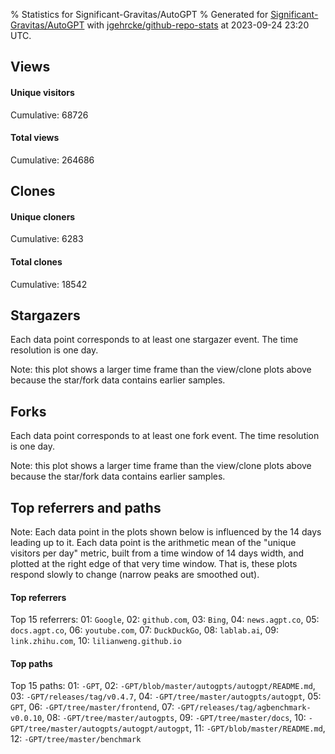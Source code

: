 % Statistics for Significant-Gravitas/AutoGPT
% Generated for [Significant-Gravitas/AutoGPT](https://github.com/Significant-Gravitas/AutoGPT) with [jgehrcke/github-repo-stats](https://github.com/jgehrcke/github-repo-stats) at 2023-09-24 23:20 UTC.


## Views

#### Unique visitors
<div id="chart_views_unique" class="full-width-chart"></div>

Cumulative: 68726

#### Total views
<div id="chart_views_total" class="full-width-chart"></div>

Cumulative: 264686

<div class="pagebreak-for-print"> </div>

## Clones

#### Unique cloners
<div id="chart_clones_unique" class="full-width-chart"></div>

Cumulative: 6283

#### Total clones
<div id="chart_clones_total" class="full-width-chart"></div>

Cumulative: 18542



<div class="pagebreak-for-print"> </div>



## Stargazers

Each data point corresponds to at least one stargazer event.
The time resolution is one day.

<div id="chart_stargazers" class="full-width-chart"></div>


Note: this plot shows a larger time frame than the view/clone plots above because the star/fork data contains earlier samples.



## Forks

Each data point corresponds to at least one fork event.
The time resolution is one day.

<div id="chart_forks" class="full-width-chart"></div>


Note: this plot shows a larger time frame than the view/clone plots above because the star/fork data contains earlier samples.



<div class="pagebreak-for-print"> </div>



## Top referrers and paths


Note: Each data point in the plots shown below is influenced by the 14 days
leading up to it. Each data point is the arithmetic mean of the "unique
visitors per day" metric, built from a time window of 14 days width, and
plotted at the right edge of that very time window. That is, these plots
respond slowly to change (narrow peaks are smoothed out).




#### Top referrers


<div id="chart_referrers_top_n_alltime" class="full-width-chart"></div>

Top 15 referrers: 01: `Google`, 02: `github.com`, 03: `Bing`, 04: `news.agpt.co`, 05: `docs.agpt.co`, 06: `youtube.com`, 07: `DuckDuckGo`, 08: `lablab.ai`, 09: `link.zhihu.com`, 10: `lilianweng.github.io`





#### Top paths


<div id="chart_paths_top_n_alltime" class="full-width-chart"></div>

Top 15 paths: 01: `-GPT`, 02: `-GPT/blob/master/autogpts/autogpt/README.md`, 03: `-GPT/releases/tag/v0.4.7`, 04: `-GPT/tree/master/autogpts/autogpt`, 05: `GPT`, 06: `-GPT/tree/master/frontend`, 07: `-GPT/releases/tag/agbenchmark-v0.0.10`, 08: `-GPT/tree/master/autogpts`, 09: `-GPT/tree/master/docs`, 10: `-GPT/tree/master/autogpts/autogpt/autogpt`, 11: `-GPT/blob/master/README.md`, 12: `-GPT/tree/master/benchmark`


<script type="text/javascript">
    vegaEmbed('#chart_views_unique', {"$schema": "https://vega.github.io/schema/vega-lite/v4.17.0.json", "config": {"arc": {"fill": "#1b1e23"}, "area": {"fill": "#1b1e23"}, "axisBottom": {"domainColor": "#a9b4c4", "gridColor": "#a9b4c4", "labelColor": "#1b1e23", "labelFont": "relative-mono-11-pitch-pro, Menlo, monospace", "tickColor": "#a9b4c4", "titleColor": "#1b1e23", "titleFont": "relative-mono-11-pitch-pro, Menlo, monospace"}, "axisLeft": {"domainColor": "#a9b4c4", "gridColor": "#a9b4c4", "labelColor": "#1b1e23", "labelFont": "relative-mono-11-pitch-pro, Menlo, monospace", "tickColor": "#a9b4c4", "titleColor": "#1b1e23", "titleFont": "relative-mono-11-pitch-pro, Menlo, monospace"}, "axisX": {"grid": false}, "axisY": {"grid": false, "labelBound": true}, "background": "#FFFFFF", "group": {"fill": "#FFFFFF"}, "header": {"fontWeight": 400, "labelFont": "relative-mono-11-pitch-pro, Menlo, monospace", "titleFont": "relative-mono-11-pitch-pro, Menlo, monospace"}, "legend": {"labelFont": "relative-mono-11-pitch-pro, Menlo, monospace", "symbolSize": 200, "symbolType": "circle", "titleFont": "relative-mono-11-pitch-pro, Menlo, monospace"}, "line": {"color": "#1b1e23", "stroke": "#1b1e23"}, "path": {"stroke": "#1b1e23"}, "point": {"color": "#1b1e23", "cursor": "pointer", "filled": true, "size": 20}, "range": {"category": ["#85a2f7", "#ea9755", "#7eb36a", "#f07071", "#bc85d9", "#e587b6", "#a9b4c4", "#d4c05e", "#64b9c4"]}, "style": {"bar": {"fill": "#1b1e23"}, "text": {"font": "relative-mono-11-pitch-pro, Menlo, monospace", "fontWeight": 400}}, "symbol": {"shape": "circle"}, "title": {"anchor": "start", "font": "relative-mono-11-pitch-pro, Menlo, monospace", "fontWeight": 400}, "trail": {"color": "#1b1e23", "stroke": "#1b1e23"}, "view": {"stroke": null}}, "data": {"name": "data-1a183f6bd81a66192679ba95a626e15a"}, "datasets": {"data-1a183f6bd81a66192679ba95a626e15a": [{"time": "2023-09-09T00:00:00+00:00", "views_total": 8951, "views_unique": 3144}, {"time": "2023-09-10T00:00:00+00:00", "views_total": 9224, "views_unique": 3380}, {"time": "2023-09-11T00:00:00+00:00", "views_total": 13188, "views_unique": 4957}, {"time": "2023-09-12T00:00:00+00:00", "views_total": 18644, "views_unique": 5326}, {"time": "2023-09-13T00:00:00+00:00", "views_total": 21977, "views_unique": 5489}, {"time": "2023-09-14T00:00:00+00:00", "views_total": 20522, "views_unique": 5157}, {"time": "2023-09-15T00:00:00+00:00", "views_total": 17672, "views_unique": 4644}, {"time": "2023-09-16T00:00:00+00:00", "views_total": 13370, "views_unique": 3112}, {"time": "2023-09-17T00:00:00+00:00", "views_total": 17007, "views_unique": 3549}, {"time": "2023-09-18T00:00:00+00:00", "views_total": 22457, "views_unique": 5186}, {"time": "2023-09-19T00:00:00+00:00", "views_total": 20116, "views_unique": 5239}, {"time": "2023-09-20T00:00:00+00:00", "views_total": 20147, "views_unique": 4816}, {"time": "2023-09-21T00:00:00+00:00", "views_total": 18836, "views_unique": 4683}, {"time": "2023-09-22T00:00:00+00:00", "views_total": 17779, "views_unique": 4274}, {"time": "2023-09-23T00:00:00+00:00", "views_total": 12562, "views_unique": 3014}, {"time": "2023-09-24T00:00:00+00:00", "views_total": 12234, "views_unique": 2756}]}, "encoding": {"tooltip": [{"field": "views_unique", "format": ".1f", "title": "views (u)", "type": "quantitative"}, {"field": "time", "format": "%B %e, %Y", "title": "date", "type": "temporal"}], "x": {"axis": {"labelAngle": 25}, "field": "time", "scale": {"domain": ["2023-09-09", "2023-09-24"]}, "timeUnit": "yearmonthdate", "title": "date", "type": "temporal"}, "y": {"axis": {"values": [1, 10, 50, 100, 500, 1000, 5000, 10000]}, "field": "views_unique", "scale": {"domain": [0, 6037.900000000001], "type": "symlog", "zero": true}, "title": "unique views per day", "type": "quantitative"}}, "height": 200, "mark": {"point": true, "type": "line"}, "padding": 10, "width": "container"}, {"actions": false, "renderer": "svg"}).catch(console.error);
vegaEmbed('#chart_views_total', {"$schema": "https://vega.github.io/schema/vega-lite/v4.17.0.json", "config": {"arc": {"fill": "#1b1e23"}, "area": {"fill": "#1b1e23"}, "axisBottom": {"domainColor": "#a9b4c4", "gridColor": "#a9b4c4", "labelColor": "#1b1e23", "labelFont": "relative-mono-11-pitch-pro, Menlo, monospace", "tickColor": "#a9b4c4", "titleColor": "#1b1e23", "titleFont": "relative-mono-11-pitch-pro, Menlo, monospace"}, "axisLeft": {"domainColor": "#a9b4c4", "gridColor": "#a9b4c4", "labelColor": "#1b1e23", "labelFont": "relative-mono-11-pitch-pro, Menlo, monospace", "tickColor": "#a9b4c4", "titleColor": "#1b1e23", "titleFont": "relative-mono-11-pitch-pro, Menlo, monospace"}, "axisX": {"grid": false}, "axisY": {"grid": false, "labelBound": true}, "background": "#FFFFFF", "group": {"fill": "#FFFFFF"}, "header": {"fontWeight": 400, "labelFont": "relative-mono-11-pitch-pro, Menlo, monospace", "titleFont": "relative-mono-11-pitch-pro, Menlo, monospace"}, "legend": {"labelFont": "relative-mono-11-pitch-pro, Menlo, monospace", "symbolSize": 200, "symbolType": "circle", "titleFont": "relative-mono-11-pitch-pro, Menlo, monospace"}, "line": {"color": "#1b1e23", "stroke": "#1b1e23"}, "path": {"stroke": "#1b1e23"}, "point": {"color": "#1b1e23", "cursor": "pointer", "filled": true, "size": 20}, "range": {"category": ["#85a2f7", "#ea9755", "#7eb36a", "#f07071", "#bc85d9", "#e587b6", "#a9b4c4", "#d4c05e", "#64b9c4"]}, "style": {"bar": {"fill": "#1b1e23"}, "text": {"font": "relative-mono-11-pitch-pro, Menlo, monospace", "fontWeight": 400}}, "symbol": {"shape": "circle"}, "title": {"anchor": "start", "font": "relative-mono-11-pitch-pro, Menlo, monospace", "fontWeight": 400}, "trail": {"color": "#1b1e23", "stroke": "#1b1e23"}, "view": {"stroke": null}}, "data": {"name": "data-1a183f6bd81a66192679ba95a626e15a"}, "datasets": {"data-1a183f6bd81a66192679ba95a626e15a": [{"time": "2023-09-09T00:00:00+00:00", "views_total": 8951, "views_unique": 3144}, {"time": "2023-09-10T00:00:00+00:00", "views_total": 9224, "views_unique": 3380}, {"time": "2023-09-11T00:00:00+00:00", "views_total": 13188, "views_unique": 4957}, {"time": "2023-09-12T00:00:00+00:00", "views_total": 18644, "views_unique": 5326}, {"time": "2023-09-13T00:00:00+00:00", "views_total": 21977, "views_unique": 5489}, {"time": "2023-09-14T00:00:00+00:00", "views_total": 20522, "views_unique": 5157}, {"time": "2023-09-15T00:00:00+00:00", "views_total": 17672, "views_unique": 4644}, {"time": "2023-09-16T00:00:00+00:00", "views_total": 13370, "views_unique": 3112}, {"time": "2023-09-17T00:00:00+00:00", "views_total": 17007, "views_unique": 3549}, {"time": "2023-09-18T00:00:00+00:00", "views_total": 22457, "views_unique": 5186}, {"time": "2023-09-19T00:00:00+00:00", "views_total": 20116, "views_unique": 5239}, {"time": "2023-09-20T00:00:00+00:00", "views_total": 20147, "views_unique": 4816}, {"time": "2023-09-21T00:00:00+00:00", "views_total": 18836, "views_unique": 4683}, {"time": "2023-09-22T00:00:00+00:00", "views_total": 17779, "views_unique": 4274}, {"time": "2023-09-23T00:00:00+00:00", "views_total": 12562, "views_unique": 3014}, {"time": "2023-09-24T00:00:00+00:00", "views_total": 12234, "views_unique": 2756}]}, "encoding": {"tooltip": [{"field": "views_total", "format": ".1f", "title": "views (t)", "type": "quantitative"}, {"field": "time", "format": "%B %e, %Y", "title": "date", "type": "temporal"}], "x": {"axis": {"labelAngle": 25}, "field": "time", "scale": {"domain": ["2023-09-09", "2023-09-24"]}, "timeUnit": "yearmonthdate", "title": "date", "type": "temporal"}, "y": {"axis": {"values": [1, 10, 50, 100, 500, 1000, 5000, 10000]}, "field": "views_total", "scale": {"domain": [0, 24702.7], "type": "symlog", "zero": true}, "title": "total views per day", "type": "quantitative"}}, "height": 200, "mark": {"point": true, "type": "line"}, "padding": 10, "width": "container"}, {"actions": false, "renderer": "svg"}).catch(console.error);
vegaEmbed('#chart_clones_unique', {"$schema": "https://vega.github.io/schema/vega-lite/v4.17.0.json", "config": {"arc": {"fill": "#1b1e23"}, "area": {"fill": "#1b1e23"}, "axisBottom": {"domainColor": "#a9b4c4", "gridColor": "#a9b4c4", "labelColor": "#1b1e23", "labelFont": "relative-mono-11-pitch-pro, Menlo, monospace", "tickColor": "#a9b4c4", "titleColor": "#1b1e23", "titleFont": "relative-mono-11-pitch-pro, Menlo, monospace"}, "axisLeft": {"domainColor": "#a9b4c4", "gridColor": "#a9b4c4", "labelColor": "#1b1e23", "labelFont": "relative-mono-11-pitch-pro, Menlo, monospace", "tickColor": "#a9b4c4", "titleColor": "#1b1e23", "titleFont": "relative-mono-11-pitch-pro, Menlo, monospace"}, "axisX": {"grid": false}, "axisY": {"grid": false, "labelBound": true}, "background": "#FFFFFF", "group": {"fill": "#FFFFFF"}, "header": {"fontWeight": 400, "labelFont": "relative-mono-11-pitch-pro, Menlo, monospace", "titleFont": "relative-mono-11-pitch-pro, Menlo, monospace"}, "legend": {"labelFont": "relative-mono-11-pitch-pro, Menlo, monospace", "symbolSize": 200, "symbolType": "circle", "titleFont": "relative-mono-11-pitch-pro, Menlo, monospace"}, "line": {"color": "#1b1e23", "stroke": "#1b1e23"}, "path": {"stroke": "#1b1e23"}, "point": {"color": "#1b1e23", "cursor": "pointer", "filled": true, "size": 20}, "range": {"category": ["#85a2f7", "#ea9755", "#7eb36a", "#f07071", "#bc85d9", "#e587b6", "#a9b4c4", "#d4c05e", "#64b9c4"]}, "style": {"bar": {"fill": "#1b1e23"}, "text": {"font": "relative-mono-11-pitch-pro, Menlo, monospace", "fontWeight": 400}}, "symbol": {"shape": "circle"}, "title": {"anchor": "start", "font": "relative-mono-11-pitch-pro, Menlo, monospace", "fontWeight": 400}, "trail": {"color": "#1b1e23", "stroke": "#1b1e23"}, "view": {"stroke": null}}, "data": {"name": "data-f2bdd904854671d6f5175882472bbecb"}, "datasets": {"data-f2bdd904854671d6f5175882472bbecb": [{"clones_total": 705, "clones_unique": 290, "time": "2023-09-09T00:00:00+00:00"}, {"clones_total": 730, "clones_unique": 326, "time": "2023-09-10T00:00:00+00:00"}, {"clones_total": 797, "clones_unique": 376, "time": "2023-09-11T00:00:00+00:00"}, {"clones_total": 1367, "clones_unique": 453, "time": "2023-09-12T00:00:00+00:00"}, {"clones_total": 966, "clones_unique": 393, "time": "2023-09-13T00:00:00+00:00"}, {"clones_total": 1301, "clones_unique": 392, "time": "2023-09-14T00:00:00+00:00"}, {"clones_total": 1694, "clones_unique": 377, "time": "2023-09-15T00:00:00+00:00"}, {"clones_total": 1372, "clones_unique": 367, "time": "2023-09-16T00:00:00+00:00"}, {"clones_total": 1185, "clones_unique": 358, "time": "2023-09-17T00:00:00+00:00"}, {"clones_total": 1435, "clones_unique": 477, "time": "2023-09-18T00:00:00+00:00"}, {"clones_total": 1099, "clones_unique": 456, "time": "2023-09-19T00:00:00+00:00"}, {"clones_total": 1487, "clones_unique": 463, "time": "2023-09-20T00:00:00+00:00"}, {"clones_total": 1502, "clones_unique": 422, "time": "2023-09-21T00:00:00+00:00"}, {"clones_total": 1618, "clones_unique": 435, "time": "2023-09-22T00:00:00+00:00"}, {"clones_total": 715, "clones_unique": 364, "time": "2023-09-23T00:00:00+00:00"}, {"clones_total": 569, "clones_unique": 334, "time": "2023-09-24T00:00:00+00:00"}]}, "encoding": {"tooltip": [{"field": "clones_unique", "format": ".1f", "title": "clones (u)", "type": "quantitative"}, {"field": "time", "format": "%B %e, %Y", "title": "date", "type": "temporal"}], "x": {"axis": {"labelAngle": 25}, "field": "time", "scale": {"domain": ["2023-09-09", "2023-09-24"]}, "timeUnit": "yearmonthdate", "title": "date", "type": "temporal"}, "y": {"axis": {"values": [1, 10, 50, 100, 500, 1000, 5000, 10000]}, "field": "clones_unique", "scale": {"domain": [0, 524.7], "type": "symlog", "zero": true}, "title": "unique clones per day", "type": "quantitative"}}, "height": 200, "mark": {"point": true, "type": "line"}, "padding": 10, "width": "container"}, {"actions": false, "renderer": "svg"}).catch(console.error);
vegaEmbed('#chart_clones_total', {"$schema": "https://vega.github.io/schema/vega-lite/v4.17.0.json", "config": {"arc": {"fill": "#1b1e23"}, "area": {"fill": "#1b1e23"}, "axisBottom": {"domainColor": "#a9b4c4", "gridColor": "#a9b4c4", "labelColor": "#1b1e23", "labelFont": "relative-mono-11-pitch-pro, Menlo, monospace", "tickColor": "#a9b4c4", "titleColor": "#1b1e23", "titleFont": "relative-mono-11-pitch-pro, Menlo, monospace"}, "axisLeft": {"domainColor": "#a9b4c4", "gridColor": "#a9b4c4", "labelColor": "#1b1e23", "labelFont": "relative-mono-11-pitch-pro, Menlo, monospace", "tickColor": "#a9b4c4", "titleColor": "#1b1e23", "titleFont": "relative-mono-11-pitch-pro, Menlo, monospace"}, "axisX": {"grid": false}, "axisY": {"grid": false, "labelBound": true}, "background": "#FFFFFF", "group": {"fill": "#FFFFFF"}, "header": {"fontWeight": 400, "labelFont": "relative-mono-11-pitch-pro, Menlo, monospace", "titleFont": "relative-mono-11-pitch-pro, Menlo, monospace"}, "legend": {"labelFont": "relative-mono-11-pitch-pro, Menlo, monospace", "symbolSize": 200, "symbolType": "circle", "titleFont": "relative-mono-11-pitch-pro, Menlo, monospace"}, "line": {"color": "#1b1e23", "stroke": "#1b1e23"}, "path": {"stroke": "#1b1e23"}, "point": {"color": "#1b1e23", "cursor": "pointer", "filled": true, "size": 20}, "range": {"category": ["#85a2f7", "#ea9755", "#7eb36a", "#f07071", "#bc85d9", "#e587b6", "#a9b4c4", "#d4c05e", "#64b9c4"]}, "style": {"bar": {"fill": "#1b1e23"}, "text": {"font": "relative-mono-11-pitch-pro, Menlo, monospace", "fontWeight": 400}}, "symbol": {"shape": "circle"}, "title": {"anchor": "start", "font": "relative-mono-11-pitch-pro, Menlo, monospace", "fontWeight": 400}, "trail": {"color": "#1b1e23", "stroke": "#1b1e23"}, "view": {"stroke": null}}, "data": {"name": "data-f2bdd904854671d6f5175882472bbecb"}, "datasets": {"data-f2bdd904854671d6f5175882472bbecb": [{"clones_total": 705, "clones_unique": 290, "time": "2023-09-09T00:00:00+00:00"}, {"clones_total": 730, "clones_unique": 326, "time": "2023-09-10T00:00:00+00:00"}, {"clones_total": 797, "clones_unique": 376, "time": "2023-09-11T00:00:00+00:00"}, {"clones_total": 1367, "clones_unique": 453, "time": "2023-09-12T00:00:00+00:00"}, {"clones_total": 966, "clones_unique": 393, "time": "2023-09-13T00:00:00+00:00"}, {"clones_total": 1301, "clones_unique": 392, "time": "2023-09-14T00:00:00+00:00"}, {"clones_total": 1694, "clones_unique": 377, "time": "2023-09-15T00:00:00+00:00"}, {"clones_total": 1372, "clones_unique": 367, "time": "2023-09-16T00:00:00+00:00"}, {"clones_total": 1185, "clones_unique": 358, "time": "2023-09-17T00:00:00+00:00"}, {"clones_total": 1435, "clones_unique": 477, "time": "2023-09-18T00:00:00+00:00"}, {"clones_total": 1099, "clones_unique": 456, "time": "2023-09-19T00:00:00+00:00"}, {"clones_total": 1487, "clones_unique": 463, "time": "2023-09-20T00:00:00+00:00"}, {"clones_total": 1502, "clones_unique": 422, "time": "2023-09-21T00:00:00+00:00"}, {"clones_total": 1618, "clones_unique": 435, "time": "2023-09-22T00:00:00+00:00"}, {"clones_total": 715, "clones_unique": 364, "time": "2023-09-23T00:00:00+00:00"}, {"clones_total": 569, "clones_unique": 334, "time": "2023-09-24T00:00:00+00:00"}]}, "encoding": {"tooltip": [{"field": "clones_total", "format": ".1f", "title": "clones (t)", "type": "quantitative"}, {"field": "time", "format": "%B %e, %Y", "title": "date", "type": "temporal"}], "x": {"axis": {"labelAngle": 25}, "field": "time", "scale": {"domain": ["2023-09-09", "2023-09-24"]}, "timeUnit": "yearmonthdate", "title": "date", "type": "temporal"}, "y": {"axis": {"values": [1, 10, 50, 100, 500, 1000, 5000, 10000]}, "field": "clones_total", "scale": {"domain": [0, 1863.4], "type": "symlog", "zero": true}, "title": "total clones per day", "type": "quantitative"}}, "height": 200, "mark": {"point": true, "type": "line"}, "padding": 10, "width": "container"}, {"actions": false, "renderer": "svg"}).catch(console.error);
vegaEmbed('#chart_stargazers', {"$schema": "https://vega.github.io/schema/vega-lite/v4.17.0.json", "config": {"arc": {"fill": "#1b1e23"}, "area": {"fill": "#1b1e23"}, "axisBottom": {"domainColor": "#a9b4c4", "gridColor": "#a9b4c4", "labelColor": "#1b1e23", "labelFont": "relative-mono-11-pitch-pro, Menlo, monospace", "tickColor": "#a9b4c4", "titleColor": "#1b1e23", "titleFont": "relative-mono-11-pitch-pro, Menlo, monospace"}, "axisLeft": {"domainColor": "#a9b4c4", "gridColor": "#a9b4c4", "labelColor": "#1b1e23", "labelFont": "relative-mono-11-pitch-pro, Menlo, monospace", "tickColor": "#a9b4c4", "titleColor": "#1b1e23", "titleFont": "relative-mono-11-pitch-pro, Menlo, monospace"}, "axisX": {"grid": false}, "axisY": {"grid": false}, "background": "#FFFFFF", "group": {"fill": "#FFFFFF"}, "header": {"fontWeight": 400, "labelFont": "relative-mono-11-pitch-pro, Menlo, monospace", "titleFont": "relative-mono-11-pitch-pro, Menlo, monospace"}, "legend": {"labelFont": "relative-mono-11-pitch-pro, Menlo, monospace", "symbolSize": 200, "symbolType": "circle", "titleFont": "relative-mono-11-pitch-pro, Menlo, monospace"}, "line": {"color": "#1b1e23", "stroke": "#1b1e23"}, "path": {"stroke": "#1b1e23"}, "point": {"color": "#1b1e23", "cursor": "pointer", "filled": true, "size": 50}, "range": {"category": ["#85a2f7", "#ea9755", "#7eb36a", "#f07071", "#bc85d9", "#e587b6", "#a9b4c4", "#d4c05e", "#64b9c4"]}, "style": {"bar": {"fill": "#1b1e23"}, "text": {"font": "relative-mono-11-pitch-pro, Menlo, monospace", "fontWeight": 400}}, "symbol": {"shape": "circle"}, "title": {"anchor": "start", "font": "relative-mono-11-pitch-pro, Menlo, monospace", "fontWeight": 400}, "trail": {"color": "#1b1e23", "stroke": "#1b1e23"}, "view": {"stroke": null}}, "data": {"name": "data-f8a4f5d62c89fc4f8defdda180fd5042"}, "datasets": {"data-f8a4f5d62c89fc4f8defdda180fd5042": [{"stars_cumulative": 2.0, "time": "2023-03-16T18:00:00+00:00"}, {"stars_cumulative": 3.0, "time": "2023-03-17T06:00:00+00:00"}, {"stars_cumulative": 6.0, "time": "2023-03-17T12:00:00+00:00"}, {"stars_cumulative": 10.0, "time": "2023-03-17T18:00:00+00:00"}, {"stars_cumulative": 11.0, "time": "2023-03-18T00:00:00+00:00"}, {"stars_cumulative": 12.0, "time": "2023-03-18T12:00:00+00:00"}, {"stars_cumulative": 13.0, "time": "2023-03-19T06:00:00+00:00"}, {"stars_cumulative": 14.0, "time": "2023-03-19T12:00:00+00:00"}, {"stars_cumulative": 16.0, "time": "2023-03-19T18:00:00+00:00"}, {"stars_cumulative": 17.0, "time": "2023-03-20T00:00:00+00:00"}, {"stars_cumulative": 18.0, "time": "2023-03-20T06:00:00+00:00"}, {"stars_cumulative": 19.0, "time": "2023-03-21T06:00:00+00:00"}, {"stars_cumulative": 20.0, "time": "2023-03-21T12:00:00+00:00"}, {"stars_cumulative": 22.0, "time": "2023-03-22T00:00:00+00:00"}, {"stars_cumulative": 23.0, "time": "2023-03-22T06:00:00+00:00"}, {"stars_cumulative": 24.0, "time": "2023-03-25T06:00:00+00:00"}, {"stars_cumulative": 25.0, "time": "2023-03-25T18:00:00+00:00"}, {"stars_cumulative": 26.0, "time": "2023-03-26T12:00:00+00:00"}, {"stars_cumulative": 29.0, "time": "2023-03-27T18:00:00+00:00"}, {"stars_cumulative": 35.0, "time": "2023-03-28T00:00:00+00:00"}, {"stars_cumulative": 39.0, "time": "2023-03-28T06:00:00+00:00"}, {"stars_cumulative": 44.0, "time": "2023-03-28T12:00:00+00:00"}, {"stars_cumulative": 45.0, "time": "2023-03-28T18:00:00+00:00"}, {"stars_cumulative": 49.0, "time": "2023-03-29T00:00:00+00:00"}, {"stars_cumulative": 61.0, "time": "2023-03-29T06:00:00+00:00"}, {"stars_cumulative": 65.0, "time": "2023-03-29T12:00:00+00:00"}, {"stars_cumulative": 68.0, "time": "2023-03-29T18:00:00+00:00"}, {"stars_cumulative": 73.0, "time": "2023-03-30T00:00:00+00:00"}, {"stars_cumulative": 74.0, "time": "2023-03-30T06:00:00+00:00"}, {"stars_cumulative": 89.0, "time": "2023-03-30T12:00:00+00:00"}, {"stars_cumulative": 96.0, "time": "2023-03-30T18:00:00+00:00"}, {"stars_cumulative": 99.0, "time": "2023-03-31T00:00:00+00:00"}, {"stars_cumulative": 102.0, "time": "2023-03-31T06:00:00+00:00"}, {"stars_cumulative": 105.0, "time": "2023-03-31T18:00:00+00:00"}, {"stars_cumulative": 110.0, "time": "2023-04-01T00:00:00+00:00"}, {"stars_cumulative": 113.0, "time": "2023-04-01T06:00:00+00:00"}, {"stars_cumulative": 116.0, "time": "2023-04-01T12:00:00+00:00"}, {"stars_cumulative": 191.0, "time": "2023-04-01T18:00:00+00:00"}, {"stars_cumulative": 261.0, "time": "2023-04-02T00:00:00+00:00"}, {"stars_cumulative": 409.0, "time": "2023-04-02T06:00:00+00:00"}, {"stars_cumulative": 688.0, "time": "2023-04-02T12:00:00+00:00"}, {"stars_cumulative": 1651.0, "time": "2023-04-02T18:00:00+00:00"}, {"stars_cumulative": 2344.0, "time": "2023-04-03T00:00:00+00:00"}, {"stars_cumulative": 3046.0, "time": "2023-04-03T06:00:00+00:00"}, {"stars_cumulative": 4156.0, "time": "2023-04-03T12:00:00+00:00"}, {"stars_cumulative": 4772.0, "time": "2023-04-03T18:00:00+00:00"}, {"stars_cumulative": 5420.0, "time": "2023-04-04T00:00:00+00:00"}, {"stars_cumulative": 6078.0, "time": "2023-04-04T06:00:00+00:00"}, {"stars_cumulative": 6823.0, "time": "2023-04-04T12:00:00+00:00"}, {"stars_cumulative": 7450.0, "time": "2023-04-04T18:00:00+00:00"}, {"stars_cumulative": 7945.0, "time": "2023-04-05T00:00:00+00:00"}, {"stars_cumulative": 8517.0, "time": "2023-04-05T06:00:00+00:00"}, {"stars_cumulative": 9250.0, "time": "2023-04-05T12:00:00+00:00"}, {"stars_cumulative": 9839.0, "time": "2023-04-05T18:00:00+00:00"}, {"stars_cumulative": 10446.0, "time": "2023-04-06T00:00:00+00:00"}, {"stars_cumulative": 11102.0, "time": "2023-04-06T06:00:00+00:00"}, {"stars_cumulative": 11940.0, "time": "2023-04-06T12:00:00+00:00"}, {"stars_cumulative": 12573.0, "time": "2023-04-06T18:00:00+00:00"}, {"stars_cumulative": 13197.0, "time": "2023-04-07T00:00:00+00:00"}, {"stars_cumulative": 13878.0, "time": "2023-04-07T06:00:00+00:00"}, {"stars_cumulative": 14509.0, "time": "2023-04-07T12:00:00+00:00"}, {"stars_cumulative": 15056.0, "time": "2023-04-07T18:00:00+00:00"}, {"stars_cumulative": 15460.0, "time": "2023-04-08T00:00:00+00:00"}, {"stars_cumulative": 15888.0, "time": "2023-04-08T06:00:00+00:00"}, {"stars_cumulative": 16367.0, "time": "2023-04-08T12:00:00+00:00"}, {"stars_cumulative": 16772.0, "time": "2023-04-08T18:00:00+00:00"}, {"stars_cumulative": 17167.0, "time": "2023-04-09T00:00:00+00:00"}, {"stars_cumulative": 17604.0, "time": "2023-04-09T06:00:00+00:00"}, {"stars_cumulative": 18048.0, "time": "2023-04-09T12:00:00+00:00"}, {"stars_cumulative": 18485.0, "time": "2023-04-09T18:00:00+00:00"}, {"stars_cumulative": 18970.0, "time": "2023-04-10T00:00:00+00:00"}, {"stars_cumulative": 19714.0, "time": "2023-04-10T06:00:00+00:00"}, {"stars_cumulative": 20462.0, "time": "2023-04-10T12:00:00+00:00"}, {"stars_cumulative": 21029.0, "time": "2023-04-10T18:00:00+00:00"}, {"stars_cumulative": 21781.0, "time": "2023-04-11T00:00:00+00:00"}, {"stars_cumulative": 22820.0, "time": "2023-04-11T06:00:00+00:00"}, {"stars_cumulative": 23891.0, "time": "2023-04-11T12:00:00+00:00"}, {"stars_cumulative": 25074.0, "time": "2023-04-11T18:00:00+00:00"}, {"stars_cumulative": 26316.0, "time": "2023-04-12T00:00:00+00:00"}, {"stars_cumulative": 29380.0, "time": "2023-04-12T06:00:00+00:00"}, {"stars_cumulative": 31853.0, "time": "2023-04-12T12:00:00+00:00"}, {"stars_cumulative": 33025.0, "time": "2023-04-12T18:00:00+00:00"}, {"stars_cumulative": 36294.0, "time": "2023-04-13T00:00:00+00:00"}, {"stars_cumulative": 40000.0, "time": "2023-04-13T06:00:00+00:00"}]}, "encoding": {"tooltip": [{"field": "stars_cumulative", "format": "d", "title": "stars", "type": "quantitative"}, {"field": "time", "format": "%B %e, %Y", "title": "date", "type": "temporal"}], "x": {"axis": {"labelAngle": 25}, "field": "time", "scale": {"domain": ["2023-03-16", "2023-09-24"]}, "timeUnit": "yearmonthdate", "title": "date", "type": "temporal"}, "y": {"field": "stars_cumulative", "scale": {"domain": [0, 44000.0], "zero": true}, "title": "stargazer count (cumulative)", "type": "quantitative"}}, "height": 300, "mark": {"point": true, "type": "line"}, "padding": 10, "width": "container"}, {"actions": false, "renderer": "svg"}).catch(console.error);
vegaEmbed('#chart_forks', {"$schema": "https://vega.github.io/schema/vega-lite/v4.17.0.json", "config": {"arc": {"fill": "#1b1e23"}, "area": {"fill": "#1b1e23"}, "axisBottom": {"domainColor": "#a9b4c4", "gridColor": "#a9b4c4", "labelColor": "#1b1e23", "labelFont": "relative-mono-11-pitch-pro, Menlo, monospace", "tickColor": "#a9b4c4", "titleColor": "#1b1e23", "titleFont": "relative-mono-11-pitch-pro, Menlo, monospace"}, "axisLeft": {"domainColor": "#a9b4c4", "gridColor": "#a9b4c4", "labelColor": "#1b1e23", "labelFont": "relative-mono-11-pitch-pro, Menlo, monospace", "tickColor": "#a9b4c4", "titleColor": "#1b1e23", "titleFont": "relative-mono-11-pitch-pro, Menlo, monospace"}, "axisX": {"grid": false}, "axisY": {"grid": false}, "background": "#FFFFFF", "group": {"fill": "#FFFFFF"}, "header": {"fontWeight": 400, "labelFont": "relative-mono-11-pitch-pro, Menlo, monospace", "titleFont": "relative-mono-11-pitch-pro, Menlo, monospace"}, "legend": {"labelFont": "relative-mono-11-pitch-pro, Menlo, monospace", "symbolSize": 200, "symbolType": "circle", "titleFont": "relative-mono-11-pitch-pro, Menlo, monospace"}, "line": {"color": "#1b1e23", "stroke": "#1b1e23"}, "path": {"stroke": "#1b1e23"}, "point": {"color": "#1b1e23", "cursor": "pointer", "filled": true, "size": 50}, "range": {"category": ["#85a2f7", "#ea9755", "#7eb36a", "#f07071", "#bc85d9", "#e587b6", "#a9b4c4", "#d4c05e", "#64b9c4"]}, "style": {"bar": {"fill": "#1b1e23"}, "text": {"font": "relative-mono-11-pitch-pro, Menlo, monospace", "fontWeight": 400}}, "symbol": {"shape": "circle"}, "title": {"anchor": "start", "font": "relative-mono-11-pitch-pro, Menlo, monospace", "fontWeight": 400}, "trail": {"color": "#1b1e23", "stroke": "#1b1e23"}, "view": {"stroke": null}}, "data": {"name": "data-4997f879fdd7aec181e005f74a04bdd9"}, "datasets": {"data-4997f879fdd7aec181e005f74a04bdd9": [{"forks_cumulative": 2.0, "time": "2023-03-16T00:00:00+00:00"}, {"forks_cumulative": 4.0, "time": "2023-03-17T22:00:00+00:00"}, {"forks_cumulative": 6.0, "time": "2023-03-19T20:00:00+00:00"}, {"forks_cumulative": 10.0, "time": "2023-03-27T12:00:00+00:00"}, {"forks_cumulative": 15.0, "time": "2023-03-29T10:00:00+00:00"}, {"forks_cumulative": 30.0, "time": "2023-03-31T08:00:00+00:00"}, {"forks_cumulative": 421.0, "time": "2023-04-02T06:00:00+00:00"}, {"forks_cumulative": 952.0, "time": "2023-04-04T04:00:00+00:00"}, {"forks_cumulative": 1609.0, "time": "2023-04-06T02:00:00+00:00"}, {"forks_cumulative": 2180.0, "time": "2023-04-08T00:00:00+00:00"}, {"forks_cumulative": 2898.0, "time": "2023-04-09T22:00:00+00:00"}, {"forks_cumulative": 5689.0, "time": "2023-04-11T20:00:00+00:00"}, {"forks_cumulative": 9069.0, "time": "2023-04-13T18:00:00+00:00"}, {"forks_cumulative": 11663.0, "time": "2023-04-15T16:00:00+00:00"}, {"forks_cumulative": 13502.0, "time": "2023-04-17T14:00:00+00:00"}, {"forks_cumulative": 14772.0, "time": "2023-04-19T12:00:00+00:00"}, {"forks_cumulative": 15654.0, "time": "2023-04-21T10:00:00+00:00"}, {"forks_cumulative": 18014.0, "time": "2023-04-23T08:00:00+00:00"}, {"forks_cumulative": 19607.0, "time": "2023-04-25T06:00:00+00:00"}, {"forks_cumulative": 20973.0, "time": "2023-04-27T04:00:00+00:00"}, {"forks_cumulative": 21605.0, "time": "2023-04-29T02:00:00+00:00"}, {"forks_cumulative": 22206.0, "time": "2023-05-01T00:00:00+00:00"}, {"forks_cumulative": 22906.0, "time": "2023-05-02T22:00:00+00:00"}, {"forks_cumulative": 23531.0, "time": "2023-05-04T20:00:00+00:00"}, {"forks_cumulative": 24037.0, "time": "2023-05-06T18:00:00+00:00"}, {"forks_cumulative": 24439.0, "time": "2023-05-08T16:00:00+00:00"}, {"forks_cumulative": 24784.0, "time": "2023-05-10T14:00:00+00:00"}, {"forks_cumulative": 25060.0, "time": "2023-05-12T12:00:00+00:00"}, {"forks_cumulative": 25354.0, "time": "2023-05-14T10:00:00+00:00"}, {"forks_cumulative": 25633.0, "time": "2023-05-16T08:00:00+00:00"}, {"forks_cumulative": 25885.0, "time": "2023-05-18T06:00:00+00:00"}, {"forks_cumulative": 26078.0, "time": "2023-05-20T04:00:00+00:00"}, {"forks_cumulative": 26382.0, "time": "2023-05-22T02:00:00+00:00"}, {"forks_cumulative": 26645.0, "time": "2023-05-24T00:00:00+00:00"}, {"forks_cumulative": 26862.0, "time": "2023-05-25T22:00:00+00:00"}, {"forks_cumulative": 27044.0, "time": "2023-05-27T20:00:00+00:00"}, {"forks_cumulative": 27227.0, "time": "2023-05-29T18:00:00+00:00"}, {"forks_cumulative": 27363.0, "time": "2023-05-31T16:00:00+00:00"}, {"forks_cumulative": 27498.0, "time": "2023-06-02T14:00:00+00:00"}, {"forks_cumulative": 27686.0, "time": "2023-06-04T12:00:00+00:00"}, {"forks_cumulative": 27832.0, "time": "2023-06-06T10:00:00+00:00"}, {"forks_cumulative": 27963.0, "time": "2023-06-08T08:00:00+00:00"}, {"forks_cumulative": 28068.0, "time": "2023-06-10T06:00:00+00:00"}, {"forks_cumulative": 28226.0, "time": "2023-06-12T04:00:00+00:00"}, {"forks_cumulative": 28351.0, "time": "2023-06-14T02:00:00+00:00"}, {"forks_cumulative": 28449.0, "time": "2023-06-16T00:00:00+00:00"}, {"forks_cumulative": 28556.0, "time": "2023-06-17T22:00:00+00:00"}, {"forks_cumulative": 28690.0, "time": "2023-06-19T20:00:00+00:00"}, {"forks_cumulative": 28769.0, "time": "2023-06-21T18:00:00+00:00"}, {"forks_cumulative": 28867.0, "time": "2023-06-23T16:00:00+00:00"}, {"forks_cumulative": 28977.0, "time": "2023-06-25T14:00:00+00:00"}, {"forks_cumulative": 29078.0, "time": "2023-06-27T12:00:00+00:00"}, {"forks_cumulative": 29155.0, "time": "2023-06-29T10:00:00+00:00"}, {"forks_cumulative": 29238.0, "time": "2023-07-01T08:00:00+00:00"}, {"forks_cumulative": 29329.0, "time": "2023-07-03T06:00:00+00:00"}, {"forks_cumulative": 29443.0, "time": "2023-07-05T04:00:00+00:00"}, {"forks_cumulative": 29517.0, "time": "2023-07-07T02:00:00+00:00"}, {"forks_cumulative": 29614.0, "time": "2023-07-09T00:00:00+00:00"}, {"forks_cumulative": 29695.0, "time": "2023-07-10T22:00:00+00:00"}, {"forks_cumulative": 29765.0, "time": "2023-07-12T20:00:00+00:00"}, {"forks_cumulative": 29829.0, "time": "2023-07-14T18:00:00+00:00"}, {"forks_cumulative": 29915.0, "time": "2023-07-16T16:00:00+00:00"}, {"forks_cumulative": 29986.0, "time": "2023-07-18T14:00:00+00:00"}, {"forks_cumulative": 30042.0, "time": "2023-07-20T12:00:00+00:00"}, {"forks_cumulative": 30082.0, "time": "2023-07-22T10:00:00+00:00"}, {"forks_cumulative": 30141.0, "time": "2023-07-24T08:00:00+00:00"}, {"forks_cumulative": 30204.0, "time": "2023-07-26T06:00:00+00:00"}, {"forks_cumulative": 30252.0, "time": "2023-07-28T04:00:00+00:00"}, {"forks_cumulative": 30303.0, "time": "2023-07-30T02:00:00+00:00"}, {"forks_cumulative": 30363.0, "time": "2023-08-01T00:00:00+00:00"}, {"forks_cumulative": 30431.0, "time": "2023-08-02T22:00:00+00:00"}, {"forks_cumulative": 30475.0, "time": "2023-08-04T20:00:00+00:00"}, {"forks_cumulative": 30525.0, "time": "2023-08-06T18:00:00+00:00"}, {"forks_cumulative": 30565.0, "time": "2023-08-08T16:00:00+00:00"}, {"forks_cumulative": 30603.0, "time": "2023-08-10T14:00:00+00:00"}, {"forks_cumulative": 30640.0, "time": "2023-08-12T12:00:00+00:00"}, {"forks_cumulative": 30684.0, "time": "2023-08-14T10:00:00+00:00"}, {"forks_cumulative": 30742.0, "time": "2023-08-16T08:00:00+00:00"}, {"forks_cumulative": 30768.0, "time": "2023-08-18T06:00:00+00:00"}, {"forks_cumulative": 30806.0, "time": "2023-08-20T04:00:00+00:00"}, {"forks_cumulative": 30849.0, "time": "2023-08-22T02:00:00+00:00"}, {"forks_cumulative": 30879.0, "time": "2023-08-24T00:00:00+00:00"}, {"forks_cumulative": 30913.0, "time": "2023-08-25T22:00:00+00:00"}, {"forks_cumulative": 30965.0, "time": "2023-08-27T20:00:00+00:00"}, {"forks_cumulative": 31006.0, "time": "2023-08-29T18:00:00+00:00"}, {"forks_cumulative": 31043.0, "time": "2023-08-31T16:00:00+00:00"}, {"forks_cumulative": 31070.0, "time": "2023-09-02T14:00:00+00:00"}, {"forks_cumulative": 31106.0, "time": "2023-09-04T12:00:00+00:00"}, {"forks_cumulative": 31139.0, "time": "2023-09-06T10:00:00+00:00"}, {"forks_cumulative": 31173.0, "time": "2023-09-08T08:00:00+00:00"}, {"forks_cumulative": 31208.0, "time": "2023-09-10T06:00:00+00:00"}, {"forks_cumulative": 31256.0, "time": "2023-09-12T04:00:00+00:00"}, {"forks_cumulative": 31297.0, "time": "2023-09-14T02:00:00+00:00"}, {"forks_cumulative": 31334.0, "time": "2023-09-16T00:00:00+00:00"}, {"forks_cumulative": 31416.0, "time": "2023-09-17T22:00:00+00:00"}, {"forks_cumulative": 31496.0, "time": "2023-09-19T20:00:00+00:00"}, {"forks_cumulative": 31567.0, "time": "2023-09-21T18:00:00+00:00"}, {"forks_cumulative": 31623.0, "time": "2023-09-23T16:00:00+00:00"}]}, "encoding": {"tooltip": [{"field": "forks_cumulative", "format": "d", "title": "forks", "type": "quantitative"}, {"field": "time", "format": "%B %e, %Y", "title": "date", "type": "temporal"}], "x": {"axis": {"labelAngle": 25}, "field": "time", "scale": {"domain": ["2023-03-16", "2023-09-24"]}, "timeUnit": "yearmonthdate", "title": "date", "type": "temporal"}, "y": {"field": "forks_cumulative", "scale": {"domain": [0, 34785.3], "zero": true}, "title": "fork count (cumulative)", "type": "quantitative"}}, "height": 300, "mark": {"point": true, "type": "line"}, "padding": 10, "width": "container"}, {"actions": false, "renderer": "svg"}).catch(console.error);
vegaEmbed('#chart_referrers_top_n_alltime', {"$schema": "https://vega.github.io/schema/vega-lite/v4.17.0.json", "config": {"arc": {"fill": "#1b1e23"}, "area": {"fill": "#1b1e23"}, "axisBottom": {"domainColor": "#a9b4c4", "gridColor": "#a9b4c4", "labelColor": "#1b1e23", "labelFont": "relative-mono-11-pitch-pro, Menlo, monospace", "tickColor": "#a9b4c4", "titleColor": "#1b1e23", "titleFont": "relative-mono-11-pitch-pro, Menlo, monospace"}, "axisLeft": {"domainColor": "#a9b4c4", "gridColor": "#a9b4c4", "labelColor": "#1b1e23", "labelFont": "relative-mono-11-pitch-pro, Menlo, monospace", "tickColor": "#a9b4c4", "titleColor": "#1b1e23", "titleFont": "relative-mono-11-pitch-pro, Menlo, monospace"}, "axisX": {"grid": false}, "axisY": {"grid": false}, "background": "#FFFFFF", "group": {"fill": "#FFFFFF"}, "header": {"fontWeight": 400, "labelFont": "relative-mono-11-pitch-pro, Menlo, monospace", "titleFont": "relative-mono-11-pitch-pro, Menlo, monospace"}, "legend": {"labelFont": "relative-mono-11-pitch-pro, Menlo, monospace", "symbolSize": 200, "symbolType": "circle", "titleFont": "relative-mono-11-pitch-pro, Menlo, monospace"}, "line": {"color": "#1b1e23", "stroke": "#1b1e23"}, "path": {"stroke": "#1b1e23"}, "point": {"color": "#1b1e23", "cursor": "pointer", "filled": true, "size": 30}, "range": {"category": ["#85a2f7", "#ea9755", "#7eb36a", "#f07071", "#bc85d9", "#e587b6", "#a9b4c4", "#d4c05e", "#64b9c4"]}, "style": {"bar": {"fill": "#1b1e23"}, "text": {"font": "relative-mono-11-pitch-pro, Menlo, monospace", "fontWeight": 400}}, "symbol": {"shape": "circle"}, "title": {"anchor": "start", "font": "relative-mono-11-pitch-pro, Menlo, monospace", "fontWeight": 400}, "trail": {"color": "#1b1e23", "stroke": "#1b1e23"}, "view": {"stroke": null}}, "data": {"name": "data-df2c107c006487327e642bbdfd8b1a44"}, "datasets": {"data-df2c107c006487327e642bbdfd8b1a44": [{"referrer": "Google", "time": "2023-09-22T00:00:00+00:00", "views_unique": 23326, "views_unique_norm": 1666.142857142857}, {"referrer": "Google", "time": "2023-09-23T00:00:00+00:00", "views_unique": 23877, "views_unique_norm": 1705.5}, {"referrer": "Google", "time": "2023-09-24T00:00:00+00:00", "views_unique": 23417, "views_unique_norm": 1672.642857142857}, {"referrer": "github.com", "time": "2023-09-22T00:00:00+00:00", "views_unique": 4024, "views_unique_norm": 287.42857142857144}, {"referrer": "github.com", "time": "2023-09-23T00:00:00+00:00", "views_unique": 4097, "views_unique_norm": 292.64285714285717}, {"referrer": "github.com", "time": "2023-09-24T00:00:00+00:00", "views_unique": 4203, "views_unique_norm": 300.2142857142857}, {"referrer": "Bing", "time": "2023-09-22T00:00:00+00:00", "views_unique": 1641, "views_unique_norm": 117.21428571428571}, {"referrer": "Bing", "time": "2023-09-23T00:00:00+00:00", "views_unique": 1690, "views_unique_norm": 120.71428571428571}, {"referrer": "Bing", "time": "2023-09-24T00:00:00+00:00", "views_unique": 1665, "views_unique_norm": 118.92857142857143}, {"referrer": "news.agpt.co", "time": "2023-09-22T00:00:00+00:00", "views_unique": 1223, "views_unique_norm": 87.35714285714286}, {"referrer": "news.agpt.co", "time": "2023-09-23T00:00:00+00:00", "views_unique": 1308, "views_unique_norm": 93.42857142857143}, {"referrer": "news.agpt.co", "time": "2023-09-24T00:00:00+00:00", "views_unique": 1362, "views_unique_norm": 97.28571428571429}, {"referrer": "docs.agpt.co", "time": "2023-09-22T00:00:00+00:00", "views_unique": 1259, "views_unique_norm": 89.92857142857143}, {"referrer": "docs.agpt.co", "time": "2023-09-23T00:00:00+00:00", "views_unique": 1265, "views_unique_norm": 90.35714285714286}, {"referrer": "docs.agpt.co", "time": "2023-09-24T00:00:00+00:00", "views_unique": 1286, "views_unique_norm": 91.85714285714286}, {"referrer": "youtube.com", "time": "2023-09-22T00:00:00+00:00", "views_unique": 1118, "views_unique_norm": 79.85714285714286}, {"referrer": "youtube.com", "time": "2023-09-23T00:00:00+00:00", "views_unique": 1125, "views_unique_norm": 80.35714285714286}, {"referrer": "youtube.com", "time": "2023-09-24T00:00:00+00:00", "views_unique": 1157, "views_unique_norm": 82.64285714285714}, {"referrer": "DuckDuckGo", "time": "2023-09-22T00:00:00+00:00", "views_unique": 603, "views_unique_norm": 43.07142857142857}, {"referrer": "DuckDuckGo", "time": "2023-09-23T00:00:00+00:00", "views_unique": 618, "views_unique_norm": 44.142857142857146}, {"referrer": "DuckDuckGo", "time": "2023-09-24T00:00:00+00:00", "views_unique": 639, "views_unique_norm": 45.642857142857146}]}, "encoding": {"color": {"field": "referrer", "legend": {"direction": "vertical", "orient": "top", "title": "Legend:"}, "sort": {"field": "order"}, "type": "nominal"}, "tooltip": [{"field": "referrer", "type": "nominal"}, {"field": "views_unique_norm", "format": ".2f", "title": "views (14d mean)", "type": "quantitative"}, {"field": "time", "format": "%B %e, %Y", "title": "date", "type": "temporal"}], "x": {"axis": {"labelAngle": 25}, "field": "time", "scale": {"domain": ["2023-09-09", "2023-09-24"]}, "timeUnit": "yearmonthdate", "title": "date", "type": "temporal"}, "y": {"field": "views_unique_norm", "scale": {"domain": [0, 1876.0500000000002], "type": "symlog", "zero": true}, "title": "unique visitors per day (mean from last 14 days)", "type": "quantitative"}}, "height": 300, "mark": {"point": true, "type": "line"}, "padding": 10, "width": "container"}, {"actions": false, "renderer": "svg"}).catch(console.error);
vegaEmbed('#chart_paths_top_n_alltime', {"$schema": "https://vega.github.io/schema/vega-lite/v4.17.0.json", "config": {"arc": {"fill": "#1b1e23"}, "area": {"fill": "#1b1e23"}, "axisBottom": {"domainColor": "#a9b4c4", "gridColor": "#a9b4c4", "labelColor": "#1b1e23", "labelFont": "relative-mono-11-pitch-pro, Menlo, monospace", "tickColor": "#a9b4c4", "titleColor": "#1b1e23", "titleFont": "relative-mono-11-pitch-pro, Menlo, monospace"}, "axisLeft": {"domainColor": "#a9b4c4", "gridColor": "#a9b4c4", "labelColor": "#1b1e23", "labelFont": "relative-mono-11-pitch-pro, Menlo, monospace", "tickColor": "#a9b4c4", "titleColor": "#1b1e23", "titleFont": "relative-mono-11-pitch-pro, Menlo, monospace"}, "axisX": {"grid": false}, "axisY": {"grid": false}, "background": "#FFFFFF", "group": {"fill": "#FFFFFF"}, "header": {"fontWeight": 400, "labelFont": "relative-mono-11-pitch-pro, Menlo, monospace", "titleFont": "relative-mono-11-pitch-pro, Menlo, monospace"}, "legend": {"labelFont": "relative-mono-11-pitch-pro, Menlo, monospace", "symbolSize": 200, "symbolType": "circle", "titleFont": "relative-mono-11-pitch-pro, Menlo, monospace"}, "line": {"color": "#1b1e23", "stroke": "#1b1e23"}, "path": {"stroke": "#1b1e23"}, "point": {"color": "#1b1e23", "cursor": "pointer", "filled": true, "size": 30}, "range": {"category": ["#85a2f7", "#ea9755", "#7eb36a", "#f07071", "#bc85d9", "#e587b6", "#a9b4c4", "#d4c05e", "#64b9c4"]}, "style": {"bar": {"fill": "#1b1e23"}, "text": {"font": "relative-mono-11-pitch-pro, Menlo, monospace", "fontWeight": 400}}, "symbol": {"shape": "circle"}, "title": {"anchor": "start", "font": "relative-mono-11-pitch-pro, Menlo, monospace", "fontWeight": 400}, "trail": {"color": "#1b1e23", "stroke": "#1b1e23"}, "view": {"stroke": null}}, "data": {"name": "data-b1cd79e6d146de99567a0309778ff393"}, "datasets": {"data-b1cd79e6d146de99567a0309778ff393": [{"path": "-GPT", "time": "2023-09-22T00:00:00+00:00", "views_unique": 31101.0, "views_unique_norm": 2221.5}, {"path": "-GPT", "time": "2023-09-23T00:00:00+00:00", "views_unique": 31483.0, "views_unique_norm": 2248.785714285714}, {"path": "-GPT", "time": "2023-09-24T00:00:00+00:00", "views_unique": 29805.0, "views_unique_norm": 2128.9285714285716}, {"path": "-GPT/blob/master/autogpts/autogpt/README.md", "time": "2023-09-22T00:00:00+00:00", "views_unique": 5306.0, "views_unique_norm": 379.0}, {"path": "-GPT/blob/master/autogpts/autogpt/README.md", "time": "2023-09-23T00:00:00+00:00", "views_unique": 5764.0, "views_unique_norm": 411.7142857142857}, {"path": "-GPT/blob/master/autogpts/autogpt/README.md", "time": "2023-09-24T00:00:00+00:00", "views_unique": 5764.0, "views_unique_norm": 411.7142857142857}, {"path": "-GPT/releases/tag/v0.4.7", "time": "2023-09-22T00:00:00+00:00", "views_unique": 2979.0, "views_unique_norm": 212.78571428571428}, {"path": "-GPT/releases/tag/v0.4.7", "time": "2023-09-23T00:00:00+00:00", "views_unique": 2655.0, "views_unique_norm": 189.64285714285714}, {"path": "-GPT/releases/tag/v0.4.7", "time": "2023-09-24T00:00:00+00:00", "views_unique": 2334.0, "views_unique_norm": 166.71428571428572}, {"path": "-GPT/tree/master/autogpts/autogpt", "time": "2023-09-22T00:00:00+00:00", "views_unique": 2126.0, "views_unique_norm": 151.85714285714286}, {"path": "-GPT/tree/master/autogpts/autogpt", "time": "2023-09-23T00:00:00+00:00", "views_unique": 2186.0, "views_unique_norm": 156.14285714285714}, {"path": "-GPT/tree/master/autogpts/autogpt", "time": "2023-09-24T00:00:00+00:00", "views_unique": 2073.0, "views_unique_norm": 148.07142857142858}, {"path": "GPT", "time": "2023-09-22T00:00:00+00:00", "views_unique": null, "views_unique_norm": null}, {"path": "GPT", "time": "2023-09-23T00:00:00+00:00", "views_unique": null, "views_unique_norm": null}, {"path": "GPT", "time": "2023-09-24T00:00:00+00:00", "views_unique": 2129.0, "views_unique_norm": 152.07142857142858}, {"path": "-GPT/tree/master/frontend", "time": "2023-09-22T00:00:00+00:00", "views_unique": 1798.0, "views_unique_norm": 128.42857142857142}, {"path": "-GPT/tree/master/frontend", "time": "2023-09-23T00:00:00+00:00", "views_unique": 1899.0, "views_unique_norm": 135.64285714285714}, {"path": "-GPT/tree/master/frontend", "time": "2023-09-24T00:00:00+00:00", "views_unique": 1887.0, "views_unique_norm": 134.78571428571428}, {"path": "-GPT/releases/tag/agbenchmark-v0.0.10", "time": "2023-09-22T00:00:00+00:00", "views_unique": 1607.0, "views_unique_norm": 114.78571428571429}, {"path": "-GPT/releases/tag/agbenchmark-v0.0.10", "time": "2023-09-23T00:00:00+00:00", "views_unique": 1852.0, "views_unique_norm": 132.28571428571428}, {"path": "-GPT/releases/tag/agbenchmark-v0.0.10", "time": "2023-09-24T00:00:00+00:00", "views_unique": 1852.0, "views_unique_norm": 132.28571428571428}]}, "encoding": {"color": {"field": "path", "legend": {"direction": "vertical", "orient": "top", "title": "Legend:"}, "sort": {"field": "order"}, "type": "nominal"}, "tooltip": [{"field": "path", "type": "nominal"}, {"field": "views_unique_norm", "format": ".2f", "title": "views (14d mean)", "type": "quantitative"}, {"field": "time", "format": "%B %e, %Y", "title": "date", "type": "temporal"}], "x": {"axis": {"labelAngle": 25}, "field": "time", "scale": {"domain": ["2023-09-09", "2023-09-24"]}, "timeUnit": "yearmonthdate", "title": "date", "type": "temporal"}, "y": {"field": "views_unique_norm", "scale": {"domain": [0, 2473.664285714286], "type": "symlog", "zero": true}, "title": "unique visitors per day (mean from last 14 days)", "type": "quantitative"}}, "height": 300, "mark": {"point": true, "type": "line"}, "padding": 10, "width": "container"}, {"actions": false, "renderer": "svg"}).catch(console.error);
    </script>